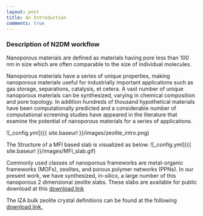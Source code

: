 ```yaml
---
layout: post
title: An Introduction
comments: true
---
```


### Description of N2DM workflow

Nanoporous materials are defined as materials having pore
less than 100 nm in size which are often comparable to the size of individual molecules.

Nanoporous materials have a series of unique properties, making nanoporous materials useful for industrially important applications such as gas storage, separations, catalysis, et cetera. A vast number of unique nanoporous materials can be synthesized, varying in chemical composition and pore topology. In addition hundreds of thousand hypothetical materials have been computationally predicted and a considerable number of computational screening studies have appeared in the literature that examine the potential of nanoporous materials for a series of applications.

![_config.yml]({{ site.baseurl }}/images/zeolite_intro.png)

The Structure of a MFI based slab is visualized as below:
![_config.yml]({{ site.baseurl }}/images/MFI_slab.gif)

Commonly used classes of nanoporous frameworks are metal-organic frameworks (MOFs), zeolites, and porous polymer networks (PPNs). In our present work, we have synthesized, in-silico, a large number of
this nanoporous 2 dimensional zeolite slabs. These slabs are available for public download at this [download link](https://www.dropbox.com/s/34919kms1qii04n/Slabs.zip?dl)

The IZA bulk zeolite crystal definitions can be found at the following
[download link.](https://www.dropbox.com/s/p8y13941lvcnux4/slabs.tar?dl=1)
